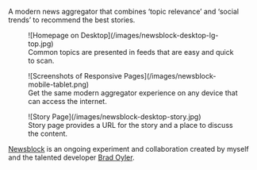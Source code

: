 A modern news aggregator that combines ‘topic relevance’ and ‘social trends’ to recommend the best stories.

<figure class="media-full">
  ![Homepage on Desktop](/images/newsblock-desktop-lg-top.jpg)
  <figcaption>Common topics are presented in feeds that are easy and quick to scan.</figcaption>
</figure>

<figure>
  ![Screenshots of Responsive Pages](/images/newsblock-mobile-tablet.png)
  <figcaption>Get the same modern aggregator experience on any device that can access the internet.</figcaption>
</figure>

<figure class="media-full">
  ![Story Page](/images/newsblock-desktop-story.jpg)
  <figcaption>Story page provides a URL for the story and a place to discuss the content.</figcaption>
</figure>

[Newsblock](http://getnewsblock.com) is an ongoing experiment and collaboration created by myself and the talented developer [Brad Oyler](http://bradoyler.com/).
